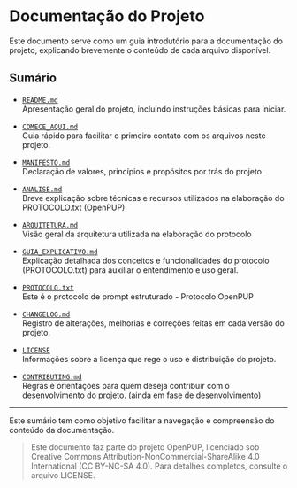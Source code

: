 # Documentação do Projeto

Este documento serve como um guia introdutório para a documentação do projeto, explicando brevemente o conteúdo de cada arquivo disponível.

## Sumário

- [`README.md`](README.md)  
  Apresentação geral do projeto, incluindo instruções básicas para iniciar.

- [`COMECE_AQUI.md`](COMECE_AQUI.md)  
  Guia rápido para facilitar o primeiro contato com os arquivos neste projeto.

- [`MANIFESTO.md`](MANIFESTO.md)  
  Declaração de valores, princípios e propósitos por trás do projeto.

- [`ANALISE.md`](docs/ANALISE.md)  
  Breve explicação sobre técnicas e recursos utilizados na elaboração do PROTOCOLO.txt (OpenPUP)

- [`ARQUITETURA.md`](docs/ARQUITETURA.md)  
  Visão geral da arquitetura utilizada na elaboração do protocolo

- [`GUIA_EXPLICATIVO.md`](docs/GUIA_EXPLICATIVO.md)  
  Explicação detalhada dos conceitos e funcionalidades do protocolo (PROTOCOLO.txt) para auxiliar o entendimento e uso geral.

- [`PROTOCOLO.txt`](docs/PROTOCOLO.txt)  
  Este é o protocolo de prompt estruturado - Protocolo OpenPUP

- [`CHANGELOG.md`](CHANGELOG.md)  
  Registro de alterações, melhorias e correções feitas em cada versão do projeto.

- [`LICENSE`](LICENSE)  
  Informações sobre a licença que rege o uso e distribuição do projeto.

- [`CONTRIBUTING.md`](docs/CONTRIBUTING.md)  
  Regras e orientações para quem deseja contribuir com o desenvolvimento do projeto. (ainda em fase de desenvolvimento)

---

Este sumário tem como objetivo facilitar a navegação e compreensão do conteúdo da documentação.


> Este documento faz parte do projeto OpenPUP, licenciado sob Creative Commons Attribution-NonCommercial-ShareAlike 4.0 International (CC BY-NC-SA 4.0). Para detalhes completos, consulte o arquivo LICENSE.